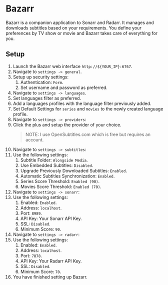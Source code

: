 # Bazarr

Bazarr is a companion application to Sonarr and Radarr. It manages and downloads subtitles based on your requirements. You define your preferences by TV show or movie and Bazarr takes care of everything for you.

## Setup

1. Launch the Bazarr web interface `http://${YOUR_IP}:6767`.
2. Navigate to `settings -> general`.
3. Setup up security settings:
   1. Authentication: `Form`.
   2. Set username and password as preferred.
4. Navigate to `settings -> languages`.
5. Set languages filter as preferred.
6. Add a languages profiles with the language filter previously added.
7. Set Default Settings for `series` and `movies` to the newly created language profile.
8. Navigate to `settings -> providers`:
9. Click the plus and setup the provider of your choice.
   > NOTE: I use OpenSubtitles.com which is free but requires an account.
10. Navigate to `settings -> subtitles`:
11. Use the following settings:
    1. Subtitle Folder: `Alongside Media`.
    2. Use Embedded Subtitles: `Disabled`.
    3. Upgrade Previously Downloaded Subtitles: `Enabled`.
    4. Automatic Subtitles Synchronization: `Enabled`.
    5. Series Score Threshold: `Enabled (90)`.
    6. Movies Score Threshold: `Enabled (70)`.
12. Navigate to `settings -> sonarr`:
13. Use the following settings:
    1. Enabled: `Enabled`.
    2. Address: `localhost`.
    3. Port: `8989`.
    4. API Key: Your Sonarr API Key.
    5. SSL: `Disabled`.
    6. Minimum Score: `90`.
14. Navigate to `settings -> radarr`:
15. Use the following settings:
    1. Enabled: `Enabled`.
    2. Address: `localhost`.
    3. Port: `7878`.
    4. API Key: Your Radarr API Key.
    5. SSL: `Disabled`.
    6. Minimum Score: `70`.
16. You have finished setting up Bazarr.
